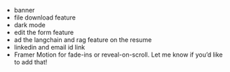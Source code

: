 - banner
- file download feature
- dark mode
- edit the form feature
- ad the langchain and rag feature on the resume
- linkedin and email id link
- Framer Motion for fade-ins or reveal-on-scroll. Let me know if you’d like to add that!

